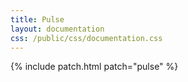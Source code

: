 ```yaml
---
title: Pulse
layout: documentation
css: /public/css/documentation.css
---
```


{% include patch.html patch="pulse" %}

